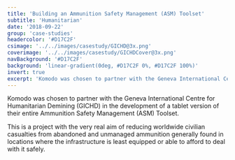 ```yaml
---
title: 'Building an Ammunition Safety Management (ASM) Toolset'
subtitle: 'Humanitarian'
date: '2018-09-22'
group: 'case-studies'
headercolor: '#D17C2F'
csimage: '../../images/casestudy/GICHD@3x.png'
coverimage: '../../images/casestudy/GICHDCover@3x.png'
navBackground: '#D17C2F'
background: 'linear-gradient(0deg, #D17C2F 0%, #D17C2F 100%)'
invert: true
excerpt: 'Komodo was chosen to partner with the Geneva International Centre for Humanitarian Demining (GICHD) in the development of a tablet version of their entire Ammunition Safety Management (ASM) Toolset.'
---
```


Komodo was chosen to partner with the Geneva International Centre for Humanitarian Demining (GICHD) in the development of a tablet version of their entire Ammunition Safety Management (ASM) Toolset.

This is a project with the very real aim of reducing worldwide civilian casualties from abandoned and unmanaged ammunition generally found in locations where the infrastructure is least equipped or able to afford to deal with it safely.
